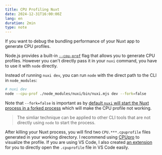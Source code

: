 ```yaml
---
title: CPU Profiling Nuxt
date: 2024-12-31T16:00:00Z
lang: en
duration: 2min
type: note
---
```


If you want to debug the bundling performance of your Nuxt app to generate CPU profiles.

Node.js provides a built-in [`--cpu-prof`](https://nodejs.org/api/cli.html#--cpu-prof) flag that allows you to generate CPU profiles. However you can't directly pass it in your `nuxi` command, you have to use it with `node` directly.

Instead of running `nuxi dev`, you can run `node` with the direct path to the CLI in `node_modules`:

```bash
# nuxi dev
node --cpu-prof ./node_modules/nuxi/bin/nuxi.mjs dev --fork=false
```

Note that `--fork=false` is important as by [default `nuxi` will start the Nuxt process in a forked process](https://github.com/nuxt/cli/blob/a433fbcebda8cb87d7c0c8199137877b669e1c31/src/commands/dev.ts#L69-L75) which will make the CPU profile not working.

> The simliar technique can be applied to other CLI tools that are not directly using `node` to start the process.

After killing your Nuxt process, you will find two `CPU.***.cpuprofile` files generated in your working directory. I recommend using [CPUpro](https://discoveryjs.github.io/cpupro/) to visualize the profile. If you are using VS Code, I also created [an extension](https://marketplace.visualstudio.com/items?itemName=antfu.cpupro) for you to directly open the `.cpuprofile` file in VS Code easily.
